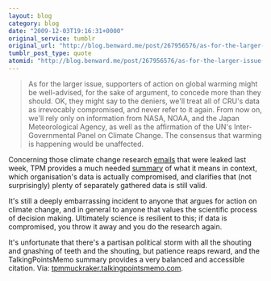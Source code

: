 ```yaml
---
layout: blog
category: blog
date: "2009-12-03T19:16:31+0000"
original_service: tumblr
original_url: "http://blog.benward.me/post/267956576/as-for-the-larger-issue-supporters-of-action-on"
tumblr_post_type: quote
atomid: "http://blog.benward.me/post/267956576/as-for-the-larger-issue-supporters-of-action-on"
---
```

> As for the larger issue, supporters of action on global warming might be well-advised, for the sake of argument, to concede more than they should. OK, they might say to the deniers, we'll treat all of CRU's data as irrevocably compromised, and never refer to it again. From now on, we'll rely only on information from NASA, NOAA, and the Japan Meteorological Agency, as well as the affirmation of the UN's Inter-Governmental Panel on Climate Change. The consensus that warming is happening would be unaffected.

Concerning those climate change research [emails](http://www.washingtonpost.com/wp-dyn/content/article/2009/11/21/AR2009112102186.html) that were leaked last week, TPM provides a much needed [summary](http://tpmmuckraker.talkingpointsmemo.com/2009/12/the_hacked_climate_change_emails_what_they_do_and.php?ref=fpb) of what it means in context, which organisation's data is actually compromised, and clarifies that (not surprisingly) plenty of separately gathered data is still valid.

It's still a deeply embarrassing incident to anyone that argues for action on climate change, and in general to anyone that values the scientific process of decision making. Ultimately science is resilient to this; if data is compromised, you throw it away and you do the research again.

It's unfortunate that there's a partisan political storm with all the shouting and gnashing of teeth and the shouting, but patience reaps reward, and the TalkingPointsMemo summary provides a very balanced and accessible citation.
Via: [tpmmuckraker.talkingpointsmemo.com](http://tpmmuckraker.talkingpointsmemo.com/2009/12/the_hacked_climate_change_emails_what_they_do_and.php?ref=fpb).